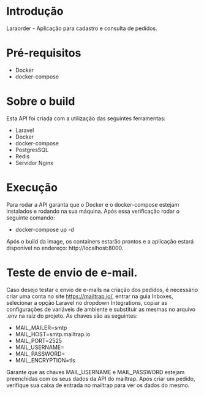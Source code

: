 # Introdução

Laraorder - Aplicação para cadastro e consulta de pedidos.

# Pré-requisitos

- Docker
- docker-compose

# Sobre o build

Esta API foi criada com a utilização das seguintes ferramentas:

- Laravel
- Docker
- docker-compose
- PostgresSQL
- Redis
- Servidor Nginx

# Execução

 Para rodar a API garanta que o Docker e o docker-compose estejam instalados e rodando na sua máquina. Após essa verificação rodar o seguinte comando:
 
 - docker-compose up -d
 
 Após o build da image, os containers estarão prontos e a aplicação estará disponível no endereço: http://localhost:8000.
 
 # Teste de envio de e-mail.
 
 Caso desejo testar o envio de e-mails na criação dos pedidos, é necessário criar uma conta no site https://mailtrap.io/, entrar na guia Inboxes, selecionar a opção Laravel no dropdown Integrations, copiar as configurações de variáveis de ambiente e substituir as mesmas no arquivo .env na raíz do projeto. As chaves são as seguintes:
 
- MAIL_MAILER=smtp
- MAIL_HOST=smtp.mailtrap.io
- MAIL_PORT=2525
- MAIL_USERNAME=
- MAIL_PASSWORD=
- MAIL_ENCRYPTION=tls

Garante que as chaves MAIL_USERNAME e MAIL_PASSWORD estejam preenchidas com os seus dados da API do mailtrap. Após criar um pedido, verifique sua caixa de entrada no mailtrap para ver os dados do mesmo.
